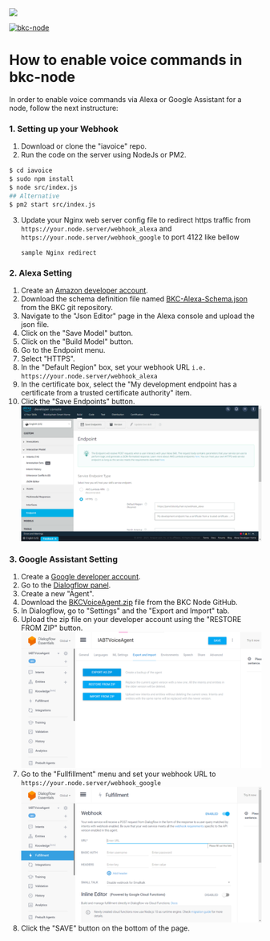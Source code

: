 <centr><img src="https://panel.blocklychain.io/share/images/logo-h-blocklychain.png" width="200px" align="center"></img></center>

[![bkc-node](https://i.pcmag.com/imagery/articles/02cAFHgCLcU6qsNAQgUrfl2-14.fit_lim.size_1600x900.v1623939967.jpg)]()

# How to enable voice commands in bkc-node

In order to enable voice commands via Alexa or Google Assistant for a node, follow the next instructure:

### 1. Setting up your Webhook
1. Download or clone the "iavoice" repo.
2. Run the code on the server using NodeJs or PM2.
```sh
$ cd iavoice
$ sudo npm install
$ node src/index.js
## Alternative
$ pm2 start src/index.js
```
3. Update your Nginx web server config file to redirect https traffic from `https://your.node.server/webhook_alexa` and `https://your.node.server/webhook_google`
   to port 4122 like bellow
   ```
   sample Nginx redirect
   ```
   

### 2. Alexa Setting
1. Create an <a href="https://developer.amazon.com/alexa/console/ask">Amazon developer account</a>.
2. Download the schema definition file named <a href="assets/BKC-Alexa-Schema.json">BKC-Alexa-Schema.json</a> from the BKC git repository.
3. Navigate to the "Json Editor" page in the Alexa console and upload the json file.
4. Click on the "Save Model" button.
5. Click on the "Build Model" button.
6. Go to the Endpoint menu.
7. Select "HTTPS".
8. In the "Default Region" box, set your webhook URL `i.e. https://your.node.server/webhook_alexa`
9. In the certificate box, select the "My development endpoint has a certificate from a trusted certificate authority" item.
10. Click the "Save Endpoints" button.
    ![img.png](assets/alexa-endpoints.png)

### 3. Google Assistant Setting
1. Create a <a href="https://dialogflow.cloud.google.com/">Google developer account</a>.
2. Go to the <a href="https://dialogflow.cloud.google.com/">Dialogflow panel</a>.
3. Create a new "Agent".
4. Download the <a href="assets/BKCVoiceAgent.zip">BKCVoiceAgent.zip</a> file from the BKC Node GitHub.
5. In Dialogflow, go to "Settings" and the "Export and Import" tab.
6. Upload the zip file on your developer account using the "RESTORE FROM ZIP" button.
   ![dialogflow-import](assets/dialogflow-import.png)
7. Go to the "Fullfillment" menu and set your webhook URL to `https://your.node.server/webhook_google`
   ![dialogflow-fullfillment](assets/dialogflow-fullfill.png)
8. Click the "SAVE" button on the bottom of the page.
